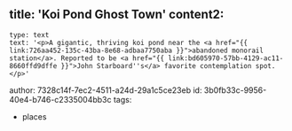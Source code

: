 title: 'Koi Pond Ghost Town'
content2:
  -
    type: text
    text: '<p>A gigantic, thriving koi pond near the <a href="{{ link:726aa452-135c-43ba-8e68-adbaa7750aba }}">abandoned monorail station</a>. Reported to be <a href="{{ link:bd605970-57bb-4129-ac11-8660ffd9dffe }}">John Starboard''s</a> favorite contemplation spot.</p>'
author: 7328c14f-7ec2-4511-a24d-29a1c5ce23eb
id: 3b0fb33c-9956-40e4-b746-c2335004bb3c
tags:
  - places
